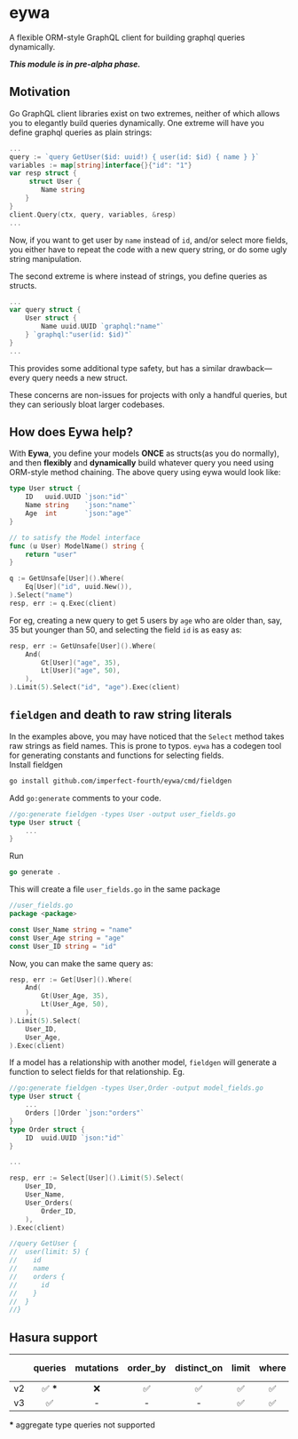# eywa
A flexible ORM-style GraphQL client for building graphql queries dynamically.

**_This module is in pre-alpha phase._**

## Motivation
Go GraphQL client libraries exist on two extremes, neither of which allows you
to elegantly build queries dynamically. One extreme will have you define 
graphql queries as plain strings:

```go
...
query := `query GetUser($id: uuid!) { user(id: $id) { name } }`
variables := map[string]interface{}{"id": "1"}
var resp struct {
	 struct User {
		Name string
	}
}
client.Query(ctx, query, variables, &resp)
...
```
Now, if you want to get user by `name` instead of `id`, and/or select more 
fields, you either have to repeat the code with a new query string, or do some 
ugly string manipulation.

The second extreme is where instead of strings, you define queries as structs.
```go
...
var query struct {
    User struct {
        Name uuid.UUID `graphql:"name"`
    } `graphql:"user(id: $id)"`
}
...
```
This provides some additional type safety, but has a similar drawback—every 
query needs a new struct.

These concerns are non-issues for projects with only a handful queries, but 
they can seriously bloat larger codebases. 

## How does Eywa help?
With **Eywa**, you define your models **ONCE** as structs(as you do normally),
and then **flexibly** and **dynamically** build whatever query you need using 
ORM-style method chaining. The above query using eywa would look like:
```go
type User struct {
    ID   uuid.UUID `json:"id"`
    Name string    `json:"name"`
    Age  int       `json:"age"`
}

// to satisfy the Model interface
func (u User) ModelName() string {
    return "user"
}

q := GetUnsafe[User]().Where(
    Eq[User]("id", uuid.New()),
).Select("name")
resp, err := q.Exec(client)
```

For eg, creating a new query to get 5 users by `age` who are older than, say,
35 but younger than 50, and selecting the field `id` is as easy as:
```go
resp, err := GetUnsafe[User]().Where(
    And(
        Gt[User]("age", 35),
        Lt[User]("age", 50),
    ),
).Limit(5).Select("id", "age").Exec(client)
```

## `fieldgen` and death to raw string literals
In the examples above, you may have noticed that the `Select` method takes raw 
strings as field names. This is prone to typos. `eywa` has a codegen tool for 
generating constants and functions for selecting fields.  
Install fieldgen
```bash
go install github.com/imperfect-fourth/eywa/cmd/fieldgen
```
Add `go:generate` comments to your code.
```go
//go:generate fieldgen -types User -output user_fields.go
type User struct {
    ...
}
```
Run
```go 
go generate .
```
This will create a file `user_fields.go` in the same package
```go
//user_fields.go
package <package>

const User_Name string = "name"
const User_Age string = "age"
const User_ID string = "id"
```
Now, you can make the same query as:
```go
resp, err := Get[User]().Where(
    And(
        Gt(User_Age, 35),
        Lt(User_Age, 50),
    ),
).Limit(5).Select(
    User_ID,
    User_Age,
).Exec(client)
```

If a model has a relationship with another model, `fieldgen` will generate a
function to select fields for that relationship. Eg.
```go
//go:generate fieldgen -types User,Order -output model_fields.go
type User struct {
    ...
    Orders []Order `json:"orders"`
}
type Order struct {
    ID  uuid.UUID `json:"id"`
}

...

resp, err := Select[User]().Limit(5).Select(
    User_ID,
    User_Name,
    User_Orders(
        Order_ID,
    ),
).Exec(client)

//query GetUser {
//  user(limit: 5) {
//    id
//    name
//    orders {
//      id
//    }
//  }
//}
```


## Hasura support

|    | queries |mutations|order_by|distinct_on|limit|where|offset|relationships in queries|
|:---|:-------:|:-------:|:------:|:---------:|:---:|:---:|:----:|:-----------:|
| v2 |✅ **\***|    ❌   |   ✅   |    ✅     | ✅  | ✅  |  ✅  |    ❌       |
| v3 |    ✅   |   -     |   -    |     -     | ✅  | ✅  |  ✅  |    ❌       |

**\*** aggregate type queries not supported  
